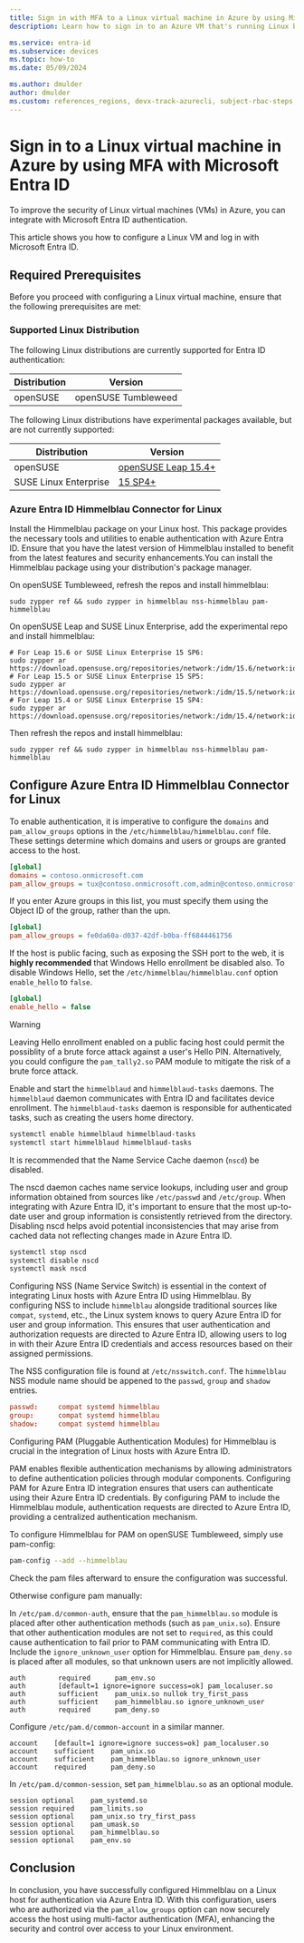 ```yaml
---
title: Sign in with MFA to a Linux virtual machine in Azure by using Microsoft Entra ID
description: Learn how to sign in to an Azure VM that's running Linux by using Microsoft Entra ID and MFA authentication.

ms.service: entra-id
ms.subservice: devices
ms.topic: how-to
ms.date: 05/09/2024

ms.author: dmulder
author: dmulder
ms.custom: references_regions, devx-track-azurecli, subject-rbac-steps, devx-track-linux
---
```


# Sign in to a Linux virtual machine in Azure by using MFA with Microsoft Entra ID

To improve the security of Linux virtual machines (VMs) in Azure, you can integrate with Microsoft Entra ID authentication.

This article shows you how to configure a Linux VM and log in with Microsoft Entra ID.

## Required Prerequisites

Before you proceed with configuring a Linux virtual machine, ensure that the following prerequisites are met:

### Supported Linux Distribution

The following Linux distributions are currently supported for Entra ID authentication:

| Distribution | Version |
| --- | --- |
| openSUSE | openSUSE Tumbleweed |

The following Linux distributions have experimental packages available, but are not currently supported:

| Distribution | Version |
| --- | --- |
| openSUSE | [openSUSE Leap 15.4+](https://software.opensuse.org/package/himmelblau) |
| SUSE Linux Enterprise | [15 SP4+](https://software.opensuse.org/package/himmelblau) |

### Azure Entra ID Himmelblau Connector for Linux

Install the Himmelblau package on your Linux host. This package provides the necessary tools and utilities to enable authentication with Azure Entra ID. Ensure that you have the latest version of Himmelblau installed to benefit from the latest features and security enhancements.You can install the Himmelblau package using your distribution's package manager.

On openSUSE Tumbleweed, refresh the repos and install himmelblau:

```shell
sudo zypper ref && sudo zypper in himmelblau nss-himmelblau pam-himmelblau
```

On openSUSE Leap and SUSE Linux Enterprise, add the experimental repo and install himmelblau:

```shell
# For Leap 15.6 or SUSE Linux Enterprise 15 SP6:
sudo zypper ar https://download.opensuse.org/repositories/network:/idm/15.6/network:idm.repo
# For Leap 15.5 or SUSE Linux Enterprise 15 SP5:
sudo zypper ar https://download.opensuse.org/repositories/network:/idm/15.5/network:idm.repo
# For Leap 15.4 or SUSE Linux Enterprise 15 SP4:
sudo zypper ar https://download.opensuse.org/repositories/network:/idm/15.4/network:idm.repo
```

Then refresh the repos and install himmelblau:

```shell
sudo zypper ref && sudo zypper in himmelblau nss-himmelblau pam-himmelblau
```

## Configure Azure Entra ID Himmelblau Connector for Linux

To enable authentication, it is imperative to configure the `domains` and `pam_allow_groups` options in the `/etc/himmelblau/himmelblau.conf` file. These settings determine which domains and users or groups are granted access to the host.

```ini
[global]
domains = contoso.onmicrosoft.com
pam_allow_groups = tux@contoso.onmicrosoft.com,admin@contoso.onmicrosoft.com
```

If you enter Azure groups in this list, you must specify them using the Object ID of the group, rather than the upn.

```ini
[global]
pam_allow_groups = fe0da60a-d037-42df-b0ba-ff6844461756
```

If the host is public facing, such as exposing the SSH port to the web, it is **highly recommended** that Windows Hello enrollment be disabled also. To disable Windows Hello, set the `/etc/himmelblau/himmelblau.conf` option `enable_hello` to `false`.

```ini
[global]
enable_hello = false
```

> [!WARNING]
> Leaving Hello enrollment enabled on a public facing host could permit the possiblity of a brute force attack against a user's Hello PIN. Alternatively, you could configure the `pam_tally2.so` PAM module to mitigate the risk of a brute force attack.

Enable and start the `himmelblaud` and `himmelblaud-tasks` daemons. The `himmelblaud` daemon communicates with Entra ID and facilitates device enrollment. The `himmelblaud-tasks` daemon is responsible for authenticated tasks, such as creating the users home directory.

```bash
systemctl enable himmelblaud himmelblaud-tasks
systemctl start himmelblaud himmelblaud-tasks
```

It is recommended that the Name Service Cache daemon (`nscd`) be disabled.

The nscd daemon caches name service lookups, including user and group information obtained from sources like `/etc/passwd` and `/etc/group`. When integrating with Azure Entra ID, it's important to ensure that the most up-to-date user and group information is consistently retrieved from the directory. Disabling nscd helps avoid potential inconsistencies that may arise from cached data not reflecting changes made in Azure Entra ID.

```bash
systemctl stop nscd
systemctl disable nscd
systemctl mask nscd
```

Configuring NSS (Name Service Switch) is essential in the context of integrating Linux hosts with Azure Entra ID using Himmelblau. By configuring NSS to include `himmelblau` alongside traditional sources like `compat`, `systemd`, etc., the Linux system knows to query Azure Entra ID for user and group information. This ensures that user authentication and authorization requests are directed to Azure Entra ID, allowing users to log in with their Azure Entra ID credentials and access resources based on their assigned permissions.

The NSS configuration file is found at `/etc/nsswitch.conf`. The `himmelblau` NSS module name should be appened to the `passwd`, `group` and `shadow` entries.

```conf
passwd:     compat systemd himmelblau
group:      compat systemd himmelblau
shadow:     compat systemd himmelblau
```

Configuring PAM (Pluggable Authentication Modules) for Himmelblau is crucial in the integration of Linux hosts with Azure Entra ID.

PAM enables flexible authentication mechanisms by allowing administrators to define authentication policies through modular components. Configuring PAM for Azure Entra ID integration ensures that users can authenticate using their Azure Entra ID credentials. By configuring PAM to include the Himmelblau module, authentication requests are directed to Azure Entra ID, providing a centralized authentication mechanism.

To configure Himmelblau for PAM on openSUSE Tumbleweed, simply use pam-config:

```bash
pam-config --add --himmelblau
```

Check the pam files afterward to ensure the configuration was successful.

Otherwise configure pam manually:

In `/etc/pam.d/common-auth`, ensure that the `pam_himmelblau.so` module is placed after other authentication methods (such as `pam_unix.so`). Ensure that other authentication modules are not set to `required`, as this could cause authentication to fail prior to PAM communicating with Entra ID. Include the `ignore_unknown_user` option for Himmelblau. Ensure `pam_deny.so` is placed after all modules, so that unknown users are not implicitly allowed.

```pam
auth        required      pam_env.so
auth        [default=1 ignore=ignore success=ok] pam_localuser.so
auth        sufficient    pam_unix.so nullok try_first_pass
auth        sufficient    pam_himmelblau.so ignore_unknown_user
auth        required      pam_deny.so
```

Configure `/etc/pam.d/common-account` in a similar manner.

```pam
account    [default=1 ignore=ignore success=ok] pam_localuser.so
account    sufficient    pam_unix.so
account    sufficient    pam_himmelblau.so ignore_unknown_user
account    required      pam_deny.so
```

In `/etc/pam.d/common-session`, set `pam_himmelblau.so` as an optional module.

```pam
session optional    pam_systemd.so
session required    pam_limits.so
session optional    pam_unix.so try_first_pass
session optional    pam_umask.so
session optional    pam_himmelblau.so
session optional    pam_env.so
```

## Conclusion

In conclusion, you have successfully configured Himmelblau on a Linux host for authentication via Azure Entra ID. With this configuration, users who are authorized via the `pam_allow_groups` option can now securely access the host using multi-factor authentication (MFA), enhancing the security and control over access to your Linux environment.
